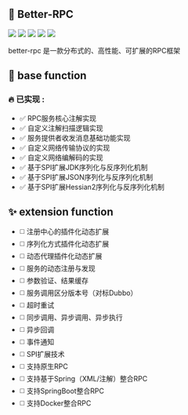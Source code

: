 ## :rocket: Better-RPC

![](https://img.shields.io/badge/message-queue-red) ![](https://img.shields.io/badge/technological-rpc-red) ![](https://img.shields.io/badge/technological-netty-yellow) ![](https://img.shields.io/badge/rpc-springboot-green) ![](https://img.shields.io/badge/methods-RPC-blue)

better-rpc 是一款分布式的、高性能、可扩展的RPC框架

## :pushpin: base function

### :fire: 已实现 :

- :white_check_mark: RPC服务核心注解实现
- :white_check_mark: 自定义注解扫描逻辑实现
- :white_check_mark: 服务提供者收发消息基础功能实现
- :white_check_mark: 自定义网络传输协议的实现
- :white_check_mark: 自定义网络编解码的实现
- :white_check_mark: 基于SPI扩展JDK序列化与反序列化机制
- :white_check_mark: 基于SPI扩展JSON序列化与反序列化机制
- :white_check_mark: 基于SPI扩展Hessian2序列化与反序列化机制

## :sparkles: extension function

- :white_medium_square: 注册中心的插件化动态扩展
- :white_medium_square: 序列化方式插件化动态扩展
- :white_medium_square: 动态代理插件化动态扩展
- :white_medium_square: 服务的动态注册与发现
- :white_medium_square: 参数验证、结果缓存
- :white_medium_square: 服务调用区分版本号（对标Dubbo）
- :white_medium_square: 超时重试
- :white_medium_square: 同步调用、异步调用、异步执行
- :white_medium_square: 异步回调
- :white_medium_square: 事件通知
- :white_medium_square: SPI扩展技术
- :white_medium_square: 支持原生RPC
- :white_medium_square: 支持基于Spring（XML/注解）整合RPC
- :white_medium_square: 支持SpringBoot整合RPC
- :white_medium_square: 支持Docker整合RPC
